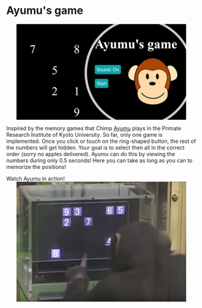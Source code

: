 # Ayumu's game
<img style="margin:0px auto;display:block" src="/imgs/Sketch.png" alt="Responsive image" width=450>
<p></p>
Inspired by the memory games that Chimp <a href="https://en.wikipedia.org/wiki/Ayumu_(chimpanzee)">Ayumu</a> plays in the Primate Research Institute of Kyoto University. So far, only one game is implemented. Once you click or touch on the ring-shaped button, the rest of the numbers will get hidden. Your goal is to select then all in the correct order (sorry no apples delivered). Ayumu can do this by viewing the numbers during only 0.5 seconds! Here you can take as long as you can to memorize the positions!

Watch Ayumu in action!
<a href="https://www.youtube.com/watch?v=JkNV0rSndJ0"><img style="margin:0px auto;display:block" src="/imgs/Ayumu.png" alt="Responsive image" width=450></a>
